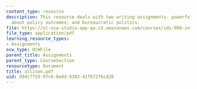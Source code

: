 ```yaml
---
content_type: resource
description: This resource deals with two writing assignments- powerful dumb ideas
  about policy outcomes; and bureaucratic politics.
file: https://ol-ocw-studio-app-qa.s3.amazonaws.com/courses/ids-900-integrating-doctoral-seminar-on-emerging-technologies-fall-2005/d9dc77d397c68edd930341f67276cd20_allison.pdf
file_type: application/pdf
learning_resource_types:
- Assignments
ocw_type: OCWFile
parent_title: Assignments
parent_type: CourseSection
resourcetype: Document
title: allison.pdf
uid: d9dc77d3-97c6-8edd-9303-41f67276cd20
---
```

